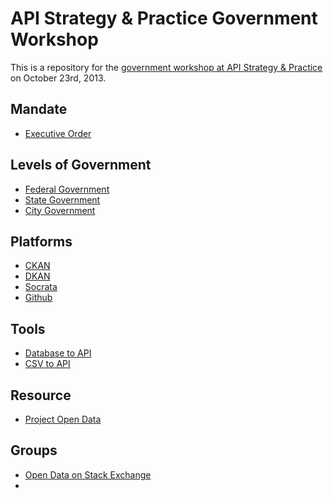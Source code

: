 API Strategy & Practice Government Workshop
=====================

This is a repository for the [government workshop at API Strategy &amp; Practice](http://www.apistrategyconference.com/2013SF/workshops.php) on October 23rd, 2013.

## Mandate
* [Executive Order](http://www.whitehouse.gov/the-press-office/2013/05/09/executive-order-making-open-and-machine-readable-new-default-government-)

## Levels of Government
* [Federal Government](federal-government.md)
* [State Government](state-government.md)
* [City Government](city-government.md)

## Platforms
* [CKAN](http://ckan.org)
* [DKAN](https://drupal.org/project/dkan)
* [Socrata](platforms/socrata.md)
* [Github](platforms/github.md)

## Tools
* [Database to API](https://github.com/project-open-data/db-to-api)
* [CSV to API](https://github.com/project-open-data/csv-to-api)

## Resource
* [Project Open Data](http://project-open-data.github.io/)

## Groups
* [Open Data on Stack Exchange](http://opendata.stackexchange.com/)
* 
